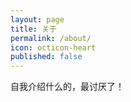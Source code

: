 ```yaml
---
layout: page
title: 关于
permalink: /about/
icon: octicon-heart
published: false
---
```


自我介绍什么的，最讨厌了！
